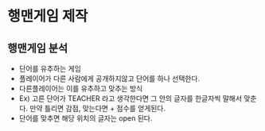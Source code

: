 # 행맨게임 제작

## 행맨게임 분석

- 단어를 유추하는 게임
- 플레이어가 다른 사람에게 공개하지않고 단어를 하나 선택한다.
- 다른플레이어는 이를 유추하고 맞추는 방식
- Ex) 고른 단어가 TEACHER 라고 생각한다면 그 안의 글자를 한글자씩 말해서 맞춘다. 만약 틀리면 감점, 맞는다면 + 점수를 얻게된다.
- 단어를 맞추면 해당 위치의 글자는 open 된다.
